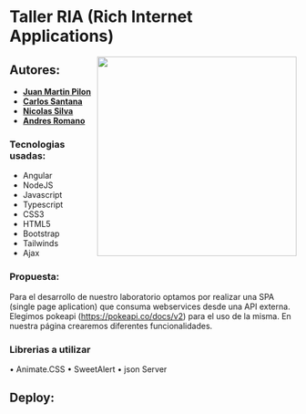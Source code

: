 # Taller RIA (Rich Internet Applications)

<img align="right" width="350" src="https://i.giphy.com/media/v1.Y2lkPTc5MGI3NjExOXN6cXA5eHR6ZHBobDc3dXd1bGQzc2NmOWI0dnNnbnI3dnd5YTAwMSZlcD12MV9pbnRlcm5hbF9naWZfYnlfaWQmY3Q9Zw/zOvBKUUEERdNm/giphy.gif">

## Autores:

* **[Juan Martin Pilon](https://github.com/JuanmaPilon)**
* **[Carlos Santana](https://github.com/Carlangassss)**
* **[Nicolas Silva](https://github.com/NicoSTeam)**
* **[Andres Romano](https://github.com/AndresRomano)**

### Tecnologias usadas:

- Angular
- NodeJS
- Javascript
- Typescript
- CSS3
- HTML5
- Bootstrap
- Tailwinds
- Ajax

### Propuesta:

Para el desarrollo de nuestro laboratorio optamos por realizar una SPA (single page aplication) que consuma webservices desde una API externa. Elegimos pokeapi (https://pokeapi.co/docs/v2) para el uso de la misma.  En nuestra página crearemos diferentes funcionalidades.

###	Librerias a utilizar

•	Animate.CSS
•	SweetAlert
•	json Server

## Deploy:
